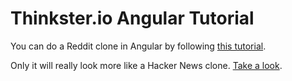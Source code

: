 Thinkster.io Angular Tutorial
=============================

You can do a Reddit clone in Angular by following [this tutorial][tutorial].

Only it will really look more like a Hacker News clone. [Take a look][result].

[tutorial]: https://thinkster.io/angulartutorial/learn-to-build-realtime-webapps/ 

[result]: https://shining-heat-6416.firebaseapp.com/#/